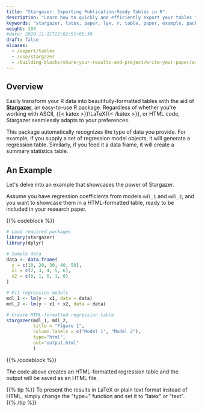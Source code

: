 ```yaml
---
title: "Stargazer: Exporting Publication-Ready Tables in R"
description: "Learn how to quickly and efficiently export your tables for your paper."
keywords: "stargazer, latex, paper, lyx, r, table, paper, example, package, html, code, export, exporting, rstudio, code,  publication-ready, tables"
weight: 104
#date: 2020-11-11T22:02:51+05:30
draft: false
aliases:
  - /export/tables
  - /use/stargazer
  - /building-blocks/share-your-results-and-project/write-your-paper/export-tables/
---
```


## Overview

Easily transform your R data into beautifully-formatted tables with the aid of **[Stargazer](https://www.rdocumentation.org/packages/stargazer/versions/5.2.2/topics/stargazer)**, an easy-to-use R package. Regardless of whether you're working with ASCII, {{< katex >}}\LaTeX{{< /katex >}}, or HTML code, Stargazer seamlessly adapts to your preferences. 

This package automatically recognizes the type of data you provide. For example, if you supply a set of regression model objects, it will generate a regression table. Similarly, if you feed it a data frame, it will create a summary statistics table.

## An Example
Let's delve into an example that showcases the power of Stargazer.  

Assume you have regression coefficients from models `mdl_1` and `mdl_2`, and you want to showcase them in a HTML-formatted table, ready to be included in your research paper. 

{{% codeblock %}}
```R
# Load required packages
library(stargazer)
library(dplyr)

# Sample data
data <- data.frame(
  y = c(10, 20, 30, 40, 50),
  x1 = c(2, 3, 4, 5, 6),
  x2 = c(0, 1, 0, 1, 0)
)

# Fit regression models
mdl_1 <- lm(y ~ x1, data = data)
mdl_2 <- lm(y ~ x1 + x2, data = data)

# Create HTML-formatted regression table
stargazer(mdl_1, mdl_2,
          title = "Figure 1",
          column.labels = c("Model 1", "Model 2"),
          type="html",
          out="output.html"  
          )

```
{{% /codeblock %}}

The code above creates an HTML-formatted regression table and the output will be saved as an HTML file. 

{{% tip %}}
To present the results in LaTeX or plain text format instead of HTML, simply change the "type=" function and set it to "latex" or "text". 
{{% /tip %}}







